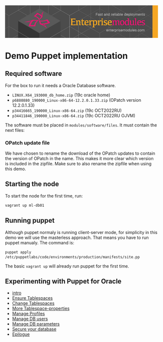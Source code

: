 [![Enterprise Modules](https://raw.githubusercontent.com/enterprisemodules/public_images/master/banner1.jpg)](https://www.enterprisemodules.com)

# Demo Puppet implementation

## Required software

For the box to run it needs a Oracle Database software.


- `LINUX.X64_193000_db_home.zip`                  (19c oracle home)
- `p6880880_190000_Linux-x86-64-12.2.0.1.33.zip`  (OPatch version 12.2.0.1.33)
- `p34416665_190000_Linux-x86-64.zip`             (19c OCT2022RU)
- `p34411846_190000_Linux-x86-64.zip`             (19c OCT2022RU OJVM)


The software must be placed in `modules/software/files`. It must contain the next files:

### OPatch update file

We have chosen to rename the download of the OPatch updates to contain the version of OPatch in the name.
This makes it more clear which version is included in the zipfile. Make sure to also rename the zipfile when using this demo.

## Starting the node

To start the node for the first time, run:

```bash
vagrant up ml-db01
```


## Running puppet

Although puppet normaly is running client-server mode, for simplicity in this demo we will use the masterless approach. That means you have to run puppet manualy. The command is:

```
puppet apply /etc/puppetlabs/code/environments/production/manifests/site.pp
```

The basic `vagrant up` will already run puppet for the first time.


## Experimenting with Puppet for Oracle

- [intro](workshop/intro.md)
- [Ensure Tablespaces](workshop/1-ensure-tablespaces.md)
- [Change Tablespaces](workshop/2-change-tablespaces.md)
- [More Tablespace-properties](workshop/3-more-tablespace-properties.md)
- [Manage Profiles](workshop/4-manage-profiles.md)
- [Manage DB users](workshop/5-manage-database-users.md)
- [Manage DB parameters](workshop/6-manage-db-parameters.md)
- [Secure your database](workshop/7-secure-your-database.md)
- [Epilogue](workshop/epilogue.md)


